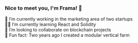 ### Nice to meet you, I'm Frama! 👋

🦄 I’m currently working in the marketing area of two startups <br>
🙇🏻 I’m currently learning React and Solidity <br>
👯 I’m looking to collaborate on blockchain projects <br>
🌳 Fun fact: Two years ago I created a modular vertical farm <br>

